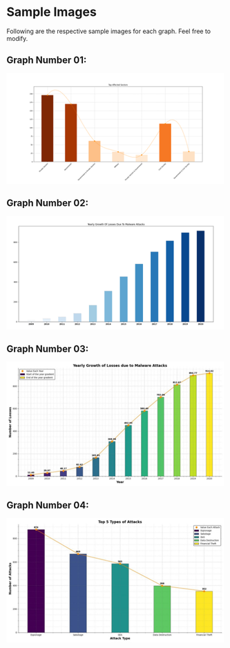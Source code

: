 # Sample Images

Following are the respective sample images for each graph. Feel free to modify.

## Graph Number 01:

![Graph01](images/Graph01.png)

## Graph Number 02:

![Graph01](images/Graph02.png)

## Graph Number 03:

![Graph01](images/Graph03.jpg)

## Graph Number 04:

![Graph01](images/Graph04.jpg)

